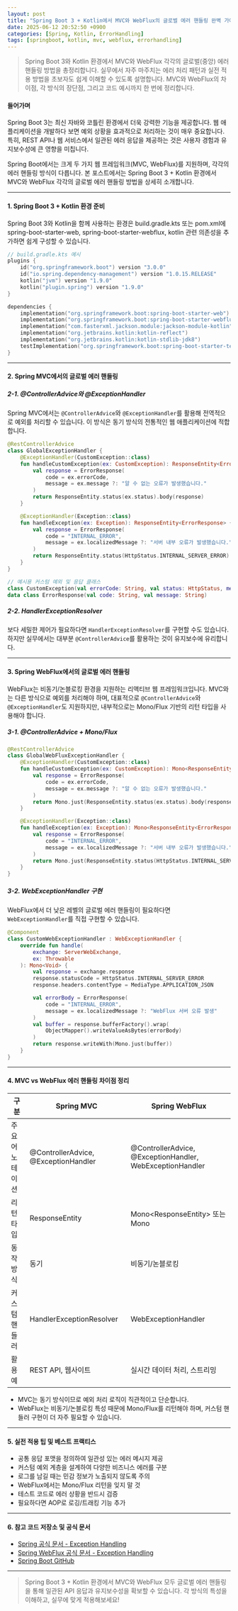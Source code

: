 ```yaml
---
layout: post
title: "Spring Boot 3 + Kotlin에서 MVC와 WebFlux의 글로벌 에러 핸들링 완벽 가이드"
date: 2025-06-12 20:52:50 +0900
categories: [Spring, Kotlin, ErrorHandling]
tags: [springboot, kotlin, mvc, webflux, errorhandling]
---
```


> Spring Boot 3와 Kotlin 환경에서 MVC와 WebFlux 각각의 글로벌(중앙) 에러 핸들링 방법을 총정리합니다.
> 실무에서 자주 마주치는 에러 처리 패턴과 실전 적용 방법을 초보자도 쉽게 이해할 수 있도록 설명합니다.
> MVC와 WebFlux의 차이점, 각 방식의 장단점, 그리고 코드 예시까지 한 번에 정리합니다.

#### 들어가며

Spring Boot 3는 최신 자바와 코틀린 환경에서 더욱 강력한 기능을 제공합니다. 웹 애플리케이션을 개발하다 보면 예외 상황을 효과적으로 처리하는 것이 매우 중요합니다. 특히, REST API나 웹 서비스에서 일관된 에러 응답을 제공하는 것은 사용자 경험과 유지보수성에 큰 영향을 미칩니다.

Spring Boot에서는 크게 두 가지 웹 프레임워크(MVC, WebFlux)를 지원하며, 각각의 에러 핸들링 방식이 다릅니다. 본 포스트에서는 Spring Boot 3 + Kotlin 환경에서 MVC와 WebFlux 각각의 글로벌 에러 핸들링 방법을 상세히 소개합니다.

---

#### 1. Spring Boot 3 + Kotlin 환경 준비

Spring Boot 3와 Kotlin을 함께 사용하는 환경은 build.gradle.kts 또는 pom.xml에 spring-boot-starter-web, spring-boot-starter-webflux, kotlin 관련 의존성을 추가하면 쉽게 구성할 수 있습니다.

```kotlin
// build.gradle.kts 예시
plugins {
    id("org.springframework.boot") version "3.0.0"
    id("io.spring.dependency-management") version "1.0.15.RELEASE"
    kotlin("jvm") version "1.9.0"
    kotlin("plugin.spring") version "1.9.0"
}

dependencies {
    implementation("org.springframework.boot:spring-boot-starter-web") // MVC
    implementation("org.springframework.boot:spring-boot-starter-webflux") // WebFlux
    implementation("com.fasterxml.jackson.module:jackson-module-kotlin")
    implementation("org.jetbrains.kotlin:kotlin-reflect")
    implementation("org.jetbrains.kotlin:kotlin-stdlib-jdk8")
    testImplementation("org.springframework.boot:spring-boot-starter-test")
}
```

---

#### 2. Spring MVC에서의 글로벌 에러 핸들링

##### 2-1. @ControllerAdvice와 @ExceptionHandler

Spring MVC에서는 `@ControllerAdvice`와 `@ExceptionHandler`를 활용해 전역적으로 예외를 처리할 수 있습니다. 이 방식은 동기 방식의 전통적인 웹 애플리케이션에 적합합니다.

```kotlin
@RestControllerAdvice
class GlobalExceptionHandler {
    @ExceptionHandler(CustomException::class)
    fun handleCustomException(ex: CustomException): ResponseEntity<ErrorResponse> {
        val response = ErrorResponse(
            code = ex.errorCode,
            message = ex.message ?: "알 수 없는 오류가 발생했습니다."
        )
        return ResponseEntity.status(ex.status).body(response)
    }

    @ExceptionHandler(Exception::class)
    fun handleException(ex: Exception): ResponseEntity<ErrorResponse> {
        val response = ErrorResponse(
            code = "INTERNAL_ERROR",
            message = ex.localizedMessage ?: "서버 내부 오류가 발생했습니다."
        )
        return ResponseEntity.status(HttpStatus.INTERNAL_SERVER_ERROR).body(response)
    }
}

// 예시용 커스텀 예외 및 응답 클래스
class CustomException(val errorCode: String, val status: HttpStatus, message: String): RuntimeException(message)
data class ErrorResponse(val code: String, val message: String)
```

##### 2-2. HandlerExceptionResolver

보다 세밀한 제어가 필요하다면 `HandlerExceptionResolver`를 구현할 수도 있습니다. 하지만 실무에서는 대부분 `@ControllerAdvice`를 활용하는 것이 유지보수에 유리합니다.

---

#### 3. Spring WebFlux에서의 글로벌 에러 핸들링

WebFlux는 비동기/논블로킹 환경을 지원하는 리액티브 웹 프레임워크입니다. MVC와는 다른 방식으로 예외를 처리해야 하며, 대표적으로 `@ControllerAdvice`와 `@ExceptionHandler`도 지원하지만, 내부적으로는 Mono/Flux 기반의 리턴 타입을 사용해야 합니다.

##### 3-1. @ControllerAdvice + Mono/Flux

```kotlin
@RestControllerAdvice
class GlobalWebFluxExceptionHandler {
    @ExceptionHandler(CustomException::class)
    fun handleCustomException(ex: CustomException): Mono<ResponseEntity<ErrorResponse>> {
        val response = ErrorResponse(
            code = ex.errorCode,
            message = ex.message ?: "알 수 없는 오류가 발생했습니다."
        )
        return Mono.just(ResponseEntity.status(ex.status).body(response))
    }

    @ExceptionHandler(Exception::class)
    fun handleException(ex: Exception): Mono<ResponseEntity<ErrorResponse>> {
        val response = ErrorResponse(
            code = "INTERNAL_ERROR",
            message = ex.localizedMessage ?: "서버 내부 오류가 발생했습니다."
        )
        return Mono.just(ResponseEntity.status(HttpStatus.INTERNAL_SERVER_ERROR).body(response))
    }
}
```

##### 3-2. WebExceptionHandler 구현

WebFlux에서 더 낮은 레벨의 글로벌 에러 핸들링이 필요하다면 `WebExceptionHandler`를 직접 구현할 수 있습니다.

```kotlin
@Component
class CustomWebExceptionHandler : WebExceptionHandler {
    override fun handle(
        exchange: ServerWebExchange,
        ex: Throwable
    ): Mono<Void> {
        val response = exchange.response
        response.statusCode = HttpStatus.INTERNAL_SERVER_ERROR
        response.headers.contentType = MediaType.APPLICATION_JSON

        val errorBody = ErrorResponse(
            code = "INTERNAL_ERROR",
            message = ex.localizedMessage ?: "WebFlux 서버 오류 발생"
        )
        val buffer = response.bufferFactory().wrap(
            ObjectMapper().writeValueAsBytes(errorBody)
        )
        return response.writeWith(Mono.just(buffer))
    }
}
```

---

#### 4. MVC vs WebFlux 에러 핸들링 차이점 정리

| 구분 | Spring MVC | Spring WebFlux |
|------|------------|---------------|
| 주요 어노테이션 | @ControllerAdvice, @ExceptionHandler | @ControllerAdvice, @ExceptionHandler, WebExceptionHandler |
| 리턴 타입 | ResponseEntity<T> | Mono<ResponseEntity<T>> 또는 Mono<Void> |
| 동작 방식 | 동기 | 비동기/논블로킹 |
| 커스텀 핸들러 | HandlerExceptionResolver | WebExceptionHandler |
| 활용 예 | REST API, 웹사이트 | 실시간 데이터 처리, 스트리밍 |

- MVC는 동기 방식이므로 예외 처리 로직이 직관적이고 단순합니다.
- WebFlux는 비동기/논블로킹 특성 때문에 Mono/Flux를 리턴해야 하며, 커스텀 핸들러 구현이 더 자주 필요할 수 있습니다.

---

#### 5. 실전 적용 팁 및 베스트 프랙티스

- 공통 응답 포맷을 정의하여 일관성 있는 에러 메시지 제공
- 커스텀 예외 계층을 설계하여 다양한 비즈니스 에러를 구분
- 로그를 남길 때는 민감 정보가 노출되지 않도록 주의
- WebFlux에서는 Mono/Flux 리턴을 잊지 말 것
- 테스트 코드로 에러 상황을 반드시 검증
- 필요하다면 AOP로 로깅/트래킹 기능 추가

---

#### 6. 참고 코드 저장소 및 공식 문서

- [Spring 공식 문서 - Exception Handling](https://docs.spring.io/spring-framework/reference/web/webmvc/mvc-controller/exceptionhandler.html)
- [Spring WebFlux 공식 문서 - Exception Handling](https://docs.spring.io/spring-framework/reference/web/webflux/controller/ann-exceptions.html)
- [Spring Boot GitHub](https://github.com/spring-projects/spring-boot)

---

> Spring Boot 3 + Kotlin 환경에서 MVC와 WebFlux 모두 글로벌 에러 핸들링을 통해 일관된 API 응답과 유지보수성을 확보할 수 있습니다. 각 방식의 특성을 이해하고, 실무에 맞게 적용해보세요!
